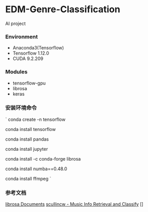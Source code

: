# EDM-Genre-Classification
AI project
### Environment
- Anaconda3(Tensorflow)
- Tensorflow 1.12.0
- CUDA 9.2.209

### Modules
- tensorflow-gpu
- librosa
- keras

### 安装环境命令
`
conda create -n tensorflow

conda install tensorflow

conda install pandas

conda install jupyter

conda install -c conda-forge librosa

conda install numba==0.48.0

conda install ffmpeg
`

### 参考文档
[librosa Documents](https://librosa.org/doc/latest/index.html)
[scullincw - Music Info Retrieval and Classify](https://github.com/scullincw/Music-Info-Retrieval-and-Classify)
[]